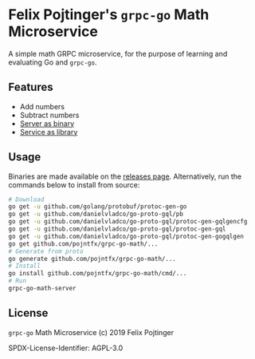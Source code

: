 # Felix Pojtinger's `grpc-go` Math Microservice

A simple math GRPC microservice, for the purpose of learning and evaluating Go and `grpc-go`.

## Features

- Add numbers
- Subtract numbers
- [Server as binary](./cmd/grpc-go-math-server/main.go)
- [Service as library](./lib/svc/svc.go)

## Usage

Binaries are made available on the [releases page](https://github.com/pojntfx/grpc-go-math/releases/latest). Alternatively, run the commands below to install from source:

```bash
# Download
go get -u github.com/golang/protobuf/protoc-gen-go
go get -u github.com/danielvladco/go-proto-gql/pb
go get -u github.com/danielvladco/go-proto-gql/protoc-gen-gqlgencfg
go get -u github.com/danielvladco/go-proto-gql/protoc-gen-gql
go get -u github.com/danielvladco/go-proto-gql/protoc-gen-gogqlgen
go get github.com/pojntfx/grpc-go-math/...
# Generate from proto
go generate github.com/pojntfx/grpc-go-math/...
# Install
go install github.com/pojntfx/grpc-go-math/cmd/...
# Run
grpc-go-math-server
```

## License

`grpc-go` Math Microservice (c) 2019 Felix Pojtinger

SPDX-License-Identifier: AGPL-3.0
